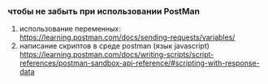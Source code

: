 ### чтобы не забыть при использовании PostMan

1) использование переменных: https://learning.postman.com/docs/sending-requests/variables/
2) написание скриптов в среде postman (язык javascript) https://learning.postman.com/docs/writing-scripts/script-references/postman-sandbox-api-reference/#scripting-with-response-data

